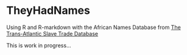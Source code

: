 # TheyHadNames

Using R and R-markdown with the African Names Database from [The Trans-Atlantic Slave Trade Database](http://www.slavevoyages.org/tast/index.faces)

This is work in progress...
